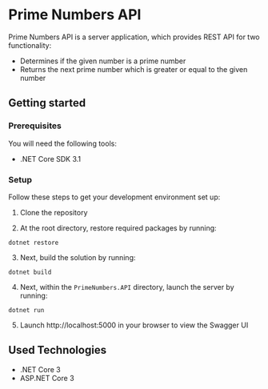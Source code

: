 # Prime Numbers API

Prime Numbers API is a server application, which provides REST API for two functionality:

- Determines if the given number is a prime number
- Returns the next prime number which is greater or equal to the given number   

## Getting started
### Prerequisites

You will need the following tools:
    
- .NET Core SDK 3.1

### Setup 

Follow these steps to get your development environment set up:

1. Clone the repository

2. At the root directory, restore required packages by running:

```
dotnet restore
```

3. Next, build the solution by running:
```
dotnet build
```

4. Next, within the `PrimeNumbers.API` directory, launch the server by running:
```
dotnet run
```

5. Launch http://localhost:5000 in your browser to view the Swagger UI

## Used Technologies
* .NET Core 3
* ASP.NET Core 3

